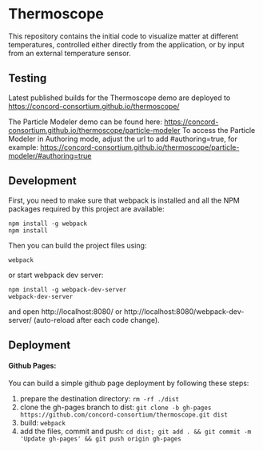 # Thermoscope
This repository contains the initial code to visualize matter at different temperatures, controlled either directly from the application, or by input from an external temperature sensor.

## Testing
Latest published builds for the Thermoscope demo are deployed to https://concord-consortium.github.io/thermoscope/

The Particle Modeler demo can be found here: https://concord-consortium.github.io/thermoscope/particle-modeler
To access the Particle Modeler in Authoring mode, adjust the url to add #authoring=true, for example: https://concord-consortium.github.io/thermoscope/particle-modeler/#authoring=true

## Development

First, you need to make sure that webpack is installed and all the NPM packages required by this project are available:

```
npm install -g webpack
npm install
```
Then you can build the project files using:
```
webpack
```
or start webpack dev server:
```
npm install -g webpack-dev-server
webpack-dev-server
```
and open http://localhost:8080/ or http://localhost:8080/webpack-dev-server/ (auto-reload after each code change).

## Deployment

#### Github Pages:
You can build a simple github page deployment by following these steps:
1. prepare the destination directory: `rm -rf ./dist`
1. clone the gh-pages branch to dist: `git clone -b gh-pages https://github.com/concord-consortium/thermoscope.git dist`
1. build: `webpack`
1. add the files, commit and push: `cd dist; git add . && git commit -m 'Update gh-pages' && git push origin gh-pages`
